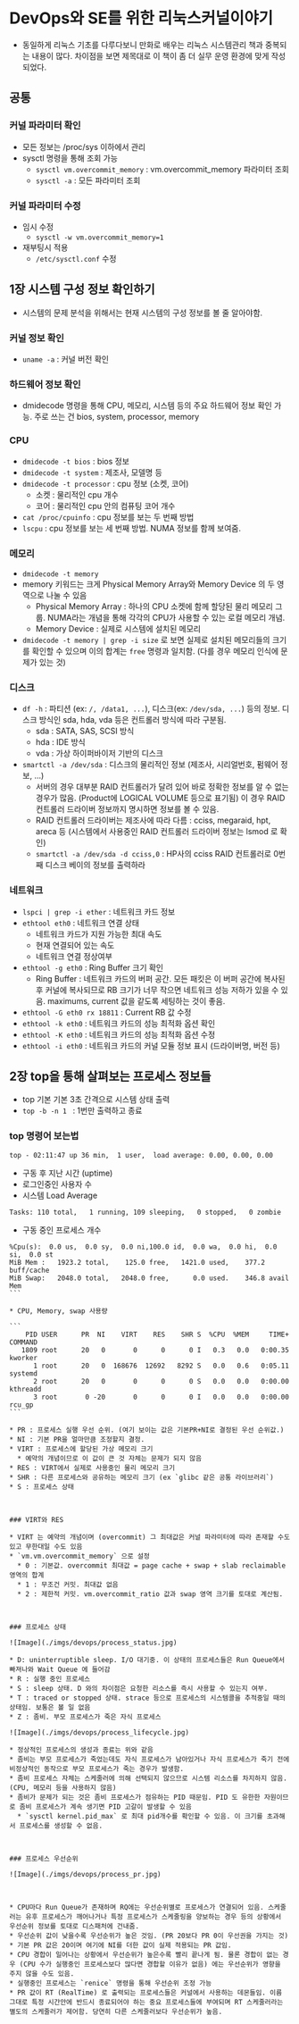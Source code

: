 # DevOps와 SE를 위한 리눅스커널이야기

* 동일하게 리눅스 기초를 다루다보니 만화로 배우는 리눅스 시스템관리 책과 중복되는 내용이 많다. 차이점을 보면 제목대로 이 책이 좀 더 실무 운영 환경에 맞게 작성되었다.



## 공통



### 커널 파라미터 확인 

* 모든 정보는 /proc/sys 이하에서 관리
* sysctl 명령을 통해 조회 가능
  * `sysctl vm.overcommit_memory` : vm.overcommit_memory 파라미터 조회
  * `sysctl -a` : 모든 파라미터 조회

### 커널 파라미터 수정

* 임시 수정
  * `sysctl -w vm.overcommit_memory=1`
* 재부팅시 적용
  * `/etc/sysctl.conf` 수정



## 1장 시스템 구성 정보 확인하기

* 시스템의 문제 분석을 위해서는 현재 시스템의 구성 정보를 볼 줄 알아야함.



### 커널 정보 확인

* `uname -a` : 커널 버전 확인



### 하드웨어 정보 확인

* dmidecode 명령을 통해 CPU, 메모리, 시스템 등의 주요 하드웨어 정보 확인 가능. 주로 쓰는 건 bios, system, processor, memory



### CPU

* `dmidecode -t bios` : bios 정보
* `dmidecode -t system` : 제조사, 모델명 등
* `dmidecode -t processor` : cpu 정보 (소켓, 코어)
  * 소켓 : 물리적인 cpu 개수
  * 코어 : 물리적인 cpu 안의 컴퓨팅 코어 개수
* `cat /proc/cpuinfo` : cpu 정보를 보는 두 번째 방법
* `lscpu` : cpu 정보를 보는 세 번째 방법. NUMA 정보를 함께 보여줌.



### 메모리

* `dmidecode -t memory`
* memory 키워드는 크게 Physical Memory Array와 Memory Device 의 두 영역으로 나눌 수 있음
  * Physical Memory Array : 하나의 CPU 소켓에 함께 할당된 물리 메모리 그룹. NUMA라는 개념을 통해 각각의 CPU가 사용할 수 있는 로컬 메모리 개념.
  * Memory Device : 실제로 시스템에 설치된 메모리
* `dmidecode -t memory | grep -i size` 로 보면 실제로 설치된 메모리들의 크기를 확인할 수 있으며 이의 합계는 `free` 명령과 일치함. (다를 경우 메모리 인식에 문제가 있는 것)



### 디스크

* `df -h` : 파티션 (ex: `/, /data1, ...`), 디스크(ex: `/dev/sda, ...`) 등의 정보. 디스크 방식인 sda, hda, vda 등은 컨트롤러 방식에 따라 구분됨.
  * sda : SATA, SAS, SCSI 방식
  * hda : IDE 방식
  * vda : 가상 하이퍼바이저 기반의 디스크
* `smartctl -a /dev/sda` : 디스크의 물리적인 정보 (제조사, 시리얼번호, 펌웨어 정보, ...)
  * 서버의 경우 대부분 RAID 컨트롤러가 달려 있어 바로 정확한 정보를 알 수 없는 경우가 많음. (Product에 LOGICAL VOLUME 등으로 표기됨) 이 경우 RAID 컨트롤러 드라이버 정보까지 명시하면 정보를 볼 수 있음.
  * RAID 컨트롤러 드라이버는 제조사에 따라 다름 : cciss, megaraid, hpt, areca 등 (시스템에서 사용중인 RAID 컨트롤러 드라이버 정보는 lsmod 로 확인)
  * `smartctl -a /dev/sda -d cciss,0` : HP사의 cciss RAID 컨트롤러로 0번째 디스크 베이의 정보를 출력하라



### 네트워크

* `lspci | grep -i ether` : 네트워크 카드 정보
* `ethtool eth0` : 네트워크 연결 상태
  * 네트워크 카드가 지원 가능한 최대 속도
  * 현재 연결되어 있는 속도
  * 네트워크 연결 정상여부
* `ethtool -g eth0` : Ring Buffer 크기 확인
  * Ring Buffer : 네트워크 카드의 버퍼 공간. 모든 패킷은 이 버퍼 공간에 복사된후 커널에 복사되므로 RB 크기가 너무 작으면 네트워크 성능 저하가 있을 수 있음. maximums, current 값을 같도록 세팅하는 것이 좋음.
* `ethtool -G eth0 rx 18811` : Current RB 값 수정
* `ethtool -k eth0` : 네트워크 카드의 성능 최적화 옵션 확인
* `ethtool -K eth0` : 네트워크 카드의 성능 최적화 옵션 수정
* `ethtool -i eth0` : 네트워크 카드의 커널 모듈 정보 표시 (드라이버명, 버전 등)



## 2장 top을 통해 살펴보는 프로세스 정보들

* top 기본 기본 3초 간격으로 시스템 상태 출력
* `top -b -n 1 ` : 1번만 출력하고 종료



### top 명령어 보는법

```
top - 02:11:47 up 36 min,  1 user,  load average: 0.00, 0.00, 0.00
```

* 구동 후 지난 시간 (uptime)
* 로그인중인 사용자 수
* 시스템 Load Average

```
Tasks: 110 total,   1 running, 109 sleeping,   0 stopped,   0 zombie
```

* 구동 중인 프로세스 개수

````
%Cpu(s):  0.0 us,  0.0 sy,  0.0 ni,100.0 id,  0.0 wa,  0.0 hi,  0.0 si,  0.0 st
MiB Mem :   1923.2 total,    125.0 free,   1421.0 used,    377.2 buff/cache
MiB Swap:   2048.0 total,   2048.0 free,      0.0 used.    346.8 avail Mem
```

* CPU, Memory, swap 사용량

```
    PID USER      PR  NI    VIRT    RES    SHR S  %CPU  %MEM     TIME+ COMMAND
   1809 root      20   0       0      0      0 I   0.3   0.0   0:00.35 kworker     
      1 root      20   0  168676  12692   8292 S   0.0   0.6   0:05.11 systemd
      2 root      20   0       0      0      0 S   0.0   0.0   0:00.00 kthreadd
      3 root       0 -20       0      0      0 I   0.0   0.0   0:00.00 rcu_gp
```

* PR : 프로세스 실행 우선 순위. (여기 보이는 값은 기본PR+NI로 결정된 우선 순위값.)
* NI : 기본 PR을 얼마만큼 조정할지 결정.
* VIRT : 프로세스에 할당된 가상 메모리 크기
  * 예약의 개념이므로 이 값이 큰 것 자체는 문제가 되지 않음
* RES : VIRT에서 실제로 사용중인 물리 메모리 크기
* SHR : 다른 프로세스와 공유하는 메모리 크기 (ex `glibc 같은 공통 라이브러리`)
* S : 프로세스 상태



### VIRT와 RES

* VIRT 는 예약의 개념이며 (overcommit) 그 최대값은 커널 파라미터에 따라 존재할 수도 있고 무한대일 수도 있음
* `vm.vm.overcommit_memory` 으로 설정
  * 0 : 기본값. overcommit 최대값 = page cache + swap + slab reclaimable 영역의 합계
  * 1 : 무조건 커밋. 최대값 없음
  * 2 : 제한적 커밋. vm.overcommit_ratio 값과 swap 영역 크기를 토대로 계산됨.



### 프로세스 상태

![Image](./imgs/devops/process_status.jpg)

* D: uninterruptible sleep. I/O 대기중. 이 상태의 프로세스들은 Run Queue에서 빠져나와 Wait Queue 에 들어감
* R : 실행 중인 프로세스
* S : sleep 상태. D 와의 차이점은 요청한 리소스를 즉시 사용할 수 있는지 여부.
* T : traced or stopped 상태. strace 등으로 프로세스의 시스템콜을 추적중일 때의 상태임. 보통은 볼 일 없음
* Z : 좀비. 부모 프로세스가 죽은 자식 프로세스

![Image](./imgs/devops/process_lifecycle.jpg)

* 정상적인 프로세스의 생성과 종료는 위와 같음
* 좀비는 부모 프로세스가 죽었는데도 자식 프로세스가 남아있거나 자식 프로세스가 죽기 전에 비정상적인 동작으로 부모 프로세스가 죽는 경우가 발생함.
* 좀비 프로세스 자체는 스케줄러에 의해 선택되지 않으므로 시스템 리소스를 차지하지 않음. (CPU, 메모리 등을 사용하지 않음)
* 좀비가 문제가 되는 것은 좀비 프로세스가 점유하는 PID 때문임. PID 도 유한한 자원이므로 좀비 프로세스가 계속 생기면 PID 고갈이 발생할 수 있음
  * `sysctl kernel.pid_max` 로 최대 pid개수를 확인할 수 있음. 이 크기를 초과해서 프로세스를 생성할 수 없음.



### 프로세스 우선순위

![Image](./imgs/devops/process_pr.jpg)



* CPU마다 Run Queue가 존재하며 RQ에는 우선순위별로 프로세스가 연결되어 있음. 스케줄러는 유후 프로세스가 깨어나거나 특정 프로세스가 스케줄링을 양보하는 경우 등의 상황에서 우선순위 정보를 토대로 디스패처에 건내줌.
* 우선순위 값이 낮을수록 우선순위가 높은 것임. (PR 20보다 PR 0이 우선권을 가지는 것)
* 기본 PR 값은 20이며 여기에 NI를 더한 값이 실제 적용되는 PR 값임.
* CPU 경합이 일어나는 상황에서 우선순위가 높은수록 빨리 끝나게 됨. 물론 경합이 없는 경우 (CPU 수가 실행중인 프로세스보다 많다면 경합할 이유가 없음) 에는 우선순위가 영향을 주지 않을 수도 있음.
* 실행중인 프로세스는 `renice` 명령을 통해 우선순위 조정 가능
* PR 값이 RT (RealTime) 로 출력되는 프로세스들은 커널에서 사용하는 데몬들임. 이름 그대로 특정 시간안에 반드시 종료되어야 하는 중요 프로세스들에 부여되며 RT 스케줄러라는 별도의 스케줄러가 제어함. 당연히 다른 스케줄러보다 우선순위가 높음.